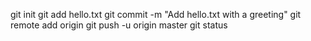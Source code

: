 git init
git add hello.txt
git commit -m "Add hello.txt with a greeting"
git remote add origin
git push -u origin master
git status
